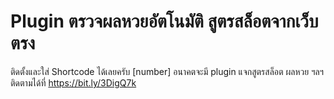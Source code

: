 # Plugin ตรวจผลหวยอัตโนมัติ สูตรสล็อตจากเว็บตรง
ติดตั้งและใส่ Shortcode ได้เลยครับ
[number]
อนาคตจะมี plugin แจกสูตรสล็อต ผลหวย ฯลฯ
ติดตามได้ที่ https://bit.ly/3DigQ7k
